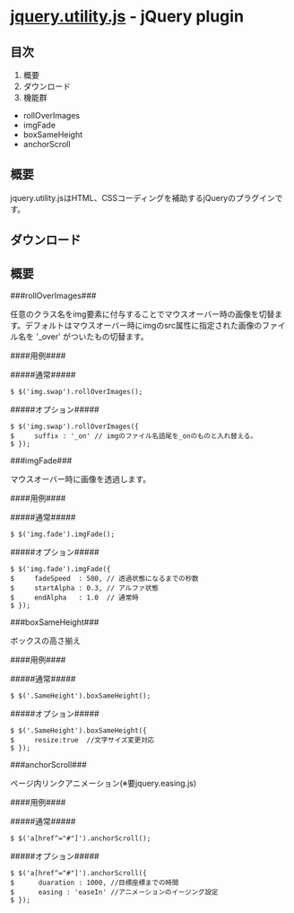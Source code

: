 [jquery.utility.js](https://github.com/haldais/jquery.utility.js) - jQuery plugin 
==================================================

目次
--------------------------------------

1. 概要
2. ダウンロード
3. 機能群
  * rollOverImages
  * imgFade
  * boxSameHeight
  * anchorScroll  

概要
--------------------------------------
jquery.utility.jsはHTML、CSSコーディングを補助するjQueryのプラグインです。

ダウンロード
--------------------------------------

概要
--------------------------------------

###rollOverImages###

任意のクラス名をimg要素に付与することでマウスオーバー時の画像を切替ます。デフォルトはマウスオーバー時にimgのsrc属性に指定された画像のファイル名を '_over' がついたもの切替ます。

####用例####

#####通常#####

    $ $('img.swap').rollOverImages();
   
#####オプション#####

    $ $('img.swap').rollOverImages({
    $     suffix : '_on' // imgのファイル名語尾を_onのものと入れ替える。
    $ });

###imgFade###

マウスオーバー時に画像を透過します。

####用例####

#####通常#####

    $ $('img.fade').imgFade();

#####オプション#####

    $ $('img.fade').imgFade({
    $     fadeSpeed  : 500, // 透過状態になるまでの秒数
    $     startAlpha : 0.3, // アルファ状態
    $     endAlpha   : 1.0  // 通常時
    $ });

###boxSameHeight###

ボックスの高さ揃え

####用例####

#####通常#####

    $ $('.SameHeight').boxSameHeight();

#####オプション#####

    $ $('.SameHeight').boxSameHeight({
    $     resize:true  //文字サイズ変更対応
    $ });

###anchorScroll###

ページ内リンクアニメーション(※要jquery.easing.js)

####用例####

#####通常#####

    $ $('a[href^="#"]').anchorScroll();

#####オプション#####

    $ $('a[href^="#"]').anchorScroll({
    $      duaration : 1000, //目標座標までの時間
    $      easing : 'easeIn' //アニメーションのイージング設定
    $ });
